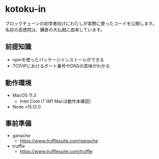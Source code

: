 # kotoku-in
ブロックチェーンの初学者向けにわたしが実際に使ったコードを公開します。
名前の高徳院は、鎌倉の大仏殿に由来しています。

## 前提知識
- npmを使ったパッケージインストールができる
- TCP/IPにおけるポート番号やDNSの意味がわかる

## 動作環境
- MacOS 11.3
  - Intel Core i7 (M1 Macは動作未確認)
- Node v15.12.0

## 事前準備
- ganache
  - https://www.trufflesuite.com/ganache
- truffle
  - https://www.trufflesuite.com/truffle

